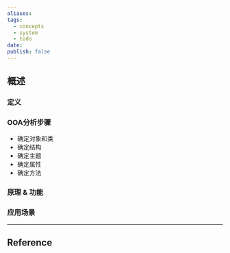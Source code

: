 ```yaml
---
aliases: 
tags:
  - concepts
  - system
  - todo
date: 
publish: false
---
```


## 概述

### 定义

### OOA分析步骤

- 确定对象和类
- 确定结构
- 确定主题
- 确定属性
- 确定方法

### 原理 & 功能

### 应用场景


***
## Reference


